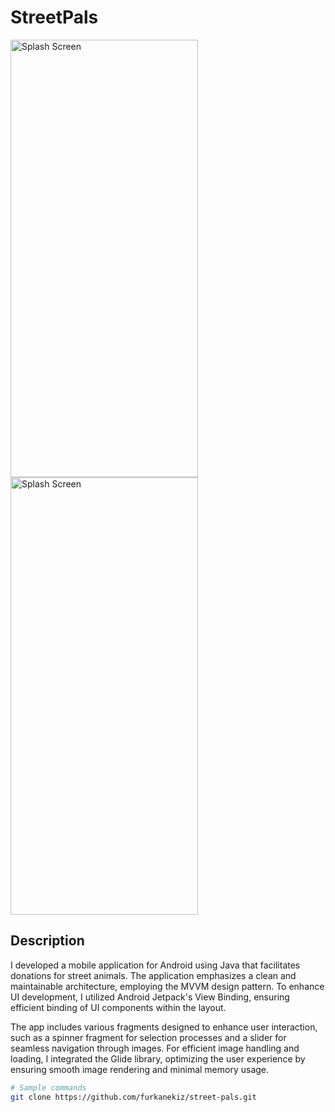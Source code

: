# StreetPals

<img src="https://github.com/furkanekiz/street-pals/assets/96376500/67af20a6-b35b-40b1-b14a-fd233be2c329" alt="Splash Screen" width="300" height="700">
<img src="https://github.com/furkanekiz/street-pals/assets/96376500/4eac3932-1f1b-4771-8138-433393f5dd20" alt="Splash Screen" width="300" height="700">

## Description

I developed a mobile application for Android using Java that facilitates donations for street animals. The application emphasizes a clean and maintainable architecture, employing the MVVM design pattern. To enhance UI development, I utilized Android Jetpack's View Binding, ensuring efficient binding of UI components within the layout.

The app includes various fragments designed to enhance user interaction, such as a spinner fragment for selection processes and a slider for seamless navigation through images. For efficient image handling and loading, I integrated the Glide library, optimizing the user experience by ensuring smooth image rendering and minimal memory usage.

```bash
# Sample commands
git clone https://github.com/furkanekiz/street-pals.git
